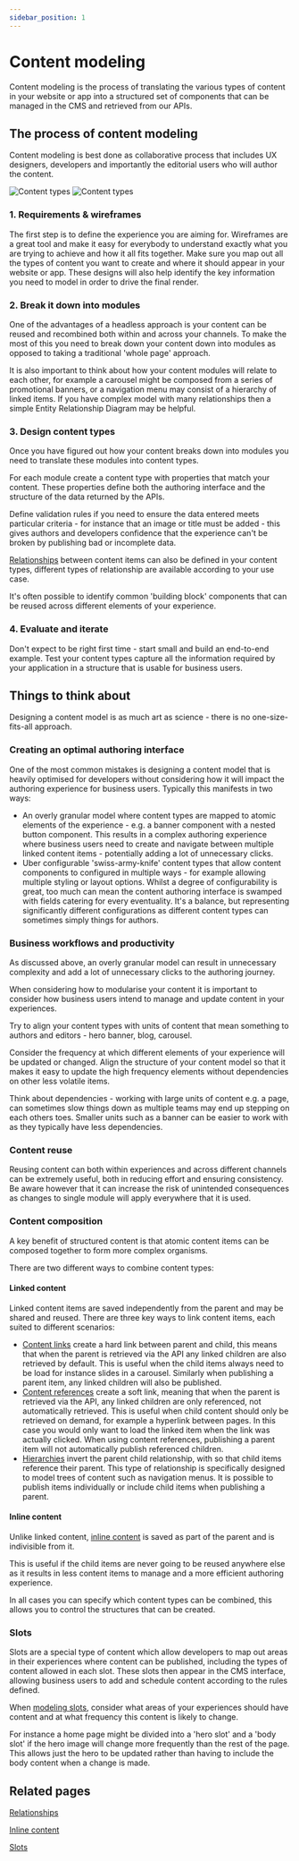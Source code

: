 ```yaml
---
sidebar_position: 1
---
```


# Content modeling

Content modeling is the process of translating the various types of content in your website or app into a structured set of components that can be managed in the CMS and retrieved from our APIs.

## The process of content modeling

Content modeling is best done as collaborative process that includes UX designers, developers and importantly the editorial users who will author the content.

![Content types](https://cdn.media.amplience.net/i/ampproduct/concepts-contentmodelling-lm-v3?w=1880&fmt=png&#gh-light-mode-only 'The content modeling process')
![Content types](https://cdn.media.amplience.net/i/ampproduct/concepts-contentmodelling-dm-v3?w=1880&fmt=png&#gh-dark-mode-only 'The content modeling process')

### 1. Requirements & wireframes

The first step is to define the experience you are aiming for. Wireframes are a great tool and make it easy for everybody to understand exactly what you are trying to achieve and how it all fits together. Make sure you map out all the types of content you want to create and where it should appear in your website or app. These designs will also help identify the key information you need to model in order to drive the final render.

### 2. Break it down into modules

One of the advantages of a headless approach is your content can be reused and recombined both within and across your channels. To make the most of this you need to break down your content down into modules as opposed to taking a traditional 'whole page' approach.

It is also important to think about how your content modules will relate to each other, for example a carousel might be composed from a series of promotional banners, or a navigation menu may consist of a hierarchy of linked items. If you have complex model with many relationships then a simple Entity Relationship Diagram may be helpful.

### 3. Design content types

Once you have figured out how your content breaks down into modules you need to translate these modules into content types.

For each module create a content type with properties that match your content. These properties define both the authoring interface and the structure of the data returned by the APIs.

Define validation rules if you need to ensure the data entered meets particular criteria - for instance that an image or title must be added - this gives authors and developers confidence that the experience can't be broken by publishing bad or incomplete data.

[Relationships](/docs/concepts/relationships) between content items can also be defined in your content types, different types of relationship are available according to your use case.

It's often possible to identify common 'building block' components that can be reused across different elements of your experience.

### 4. Evaluate and iterate

Don't expect to be right first time - start small and build an end-to-end example. Test your content types capture all the information required by your application in a structure that is usable for business users.

## Things to think about

Designing a content model is as much art as science - there is no one-size-fits-all approach.

### Creating an optimal authoring interface

One of the most common mistakes is designing a content model that is heavily optimised for developers without considering how it will impact the authoring experience for business users. Typically this manifests in two ways:

- An overly granular model where content types are mapped to atomic elements of the experience - e.g. a banner component with a nested button component. This results in a complex authoring experience where business users need to create and navigate between multiple linked content items - potentially adding a lot of unnecessary clicks.
- Uber configurable 'swiss-army-knife' content types that allow content components to configured in multiple ways - for example allowing multiple styling or layout options. Whilst a degree of configurability is great, too much can mean the content authoring interface is swamped with fields catering for every eventuality. It's a balance, but representing significantly different configurations as different content types can sometimes simply things for authors.

### Business workflows and productivity

As discussed above, an overly granular model can result in unnecessary complexity and add a lot of unnecessary clicks to the authoring journey.

When considering how to modularise your content it is important to consider how business users intend to manage and update content in your experiences.

Try to align your content types with units of content that mean something to authors and editors - hero banner, blog, carousel.

Consider the frequency at which different elements of your experience will be updated or changed. Align the structure of your content model so that it makes it easy to update the high frequency elements without dependencies on other less volatile items.

Think about dependencies - working with large units of content e.g. a page, can sometimes slow things down as multiple teams may end up stepping on each others toes. Smaller units such as a banner can be easier to work with as they typically have less dependencies.

### Content reuse

Reusing content can both within experiences and across different channels can be extremely useful, both in reducing effort and ensuring consistency. Be aware however that it can increase the risk of unintended consequences as changes to single module will apply everywhere that it is used.

### Content composition

A key benefit of structured content is that atomic content items can be composed together to form more complex organisms.

There are two different ways to combine content types:

#### Linked content

Linked content items are saved independently from the parent and may be shared and reused. There are three key ways to link content items, each suited to different scenarios:

- [Content links](/docs/concepts/relationships#content-links) create a hard link between parent and child, this means that when the parent is retrieved via the API any linked children are also retrieved by default. This is useful when the child items always need to be load for instance slides in a carousel. Similarly when publishing a parent item, any linked children will also be published.
- [Content references](/docs/concepts/relationships#content-references) create a soft link, meaning that when the parent is retrieved via the API, any linked children are only referenced, not automatically retrieved. This is useful when child content should only be retrieved on demand, for example a hyperlink between pages. In this case you would only want to load the linked item when the link was actually clicked. When using content references, publishing a parent item will not automatically publish referenced children.
- [Hierarchies](/docs/dev-tools/guides-tutorials/hierarchies) invert the parent child relationship, with so that child items reference their parent. This type of relationship is specifically designed to model trees of content such as navigation menus. It is possible to publish items individually or include child items when publishing a parent.

#### Inline content

Unlike linked content, [inline content](/docs/schema-reference/data-types#inline-content) is saved as part of the parent and is indivisible from it.

This is useful if the child items are never going to be reused anywhere else as it results in less content items to manage and a more efficient authoring experience.

In all cases you can specify which content types can be combined, this allows you to control the structures that can be created.

### Slots

Slots are a special type of content which allow developers to map out areas in their experiences where content can be published, including the types of content allowed in each slot. These slots then appear in the CMS interface, allowing business users to add and schedule content according to the rules defined.

When [modeling slots](/docs/dev-tools/guides-tutorials/slots#designing-your-slots), consider what areas of your experiences should have content and at what frequency this content is likely to change.

For instance a home page might be divided into a 'hero slot' and a 'body slot' if the hero image will change more frequently than the rest of the page. This allows just the hero to be updated rather than having to include the body content when a change is made.

## Related pages

[Relationships](/docs/concepts/relationships)

[Inline content](/docs/schema-reference/data-types#inline-content)

[Slots](/docs/dev-tools/guides-tutorials/slots)
